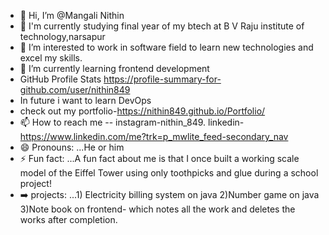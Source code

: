- 👋 Hi, I’m @Mangali Nithin
- 📝 I'm currently studying final year of my btech at B V Raju institute of technology,narsapur
- 👀 I’m interested to work in software field to learn new technologies and excel my skills. 
- 🌱 I’m currently learning frontend development
-  GitHub Profile Stats   https://profile-summary-for-github.com/user/nithin849
- In future i want to learn DevOps
- check out my portfolio-https://nithin849.github.io/Portfolio/
- 📫 How to reach me -- instagram-nithin_849. linkedin-https://www.linkedin.com/me?trk=p_mwlite_feed-secondary_nav
- 😄 Pronouns: ...He or him 
- ⚡ Fun fact: ...A fun fact about me is that I once built a working scale model of the Eiffel Tower using only toothpicks and glue during a school project!
- ➡️ projects: ...1) Electricity billing system on java
                  2)Number game on java
                  3)Note book on frontend- which notes all the work and deletes the works after completion.
<!---
nithin849/nithin849 is a ✨ special ✨ repository because its `README.md` (this file) appears on your GitHub profile.
You can click the Preview link to take a look at your changes.
--->
